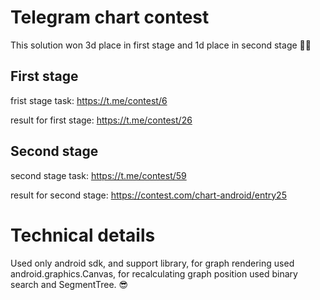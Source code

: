 # Telegram chart contest

This solution won 3d place in first stage and 1d place in second stage 🥉🥇

## First stage 
frist stage task:
https://t.me/contest/6

result for first stage:
https://t.me/contest/26

## Second stage 
second stage task: 
https://t.me/contest/59

result for second stage:
https://contest.com/chart-android/entry25


# Technical details
Used only android sdk, and support library, for graph rendering used android.graphics.Canvas,
for recalculating graph position used binary search and SegmentTree. 😎

